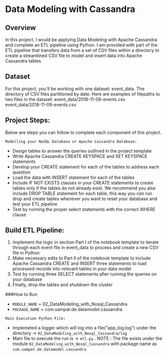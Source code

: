 # Data Modeling with Cassandra

## **Overview**
In this project, I would be applying Data Modeling with Apache Cassandra and complete an ETL pipeline using Python. I am provided with part of the ETL pipeline that transfers data from a set of CSV files within a directory to create a streamlined CSV file to model and insert data into Apache Cassandra tables.

## **Dataset**
For this project, you'll be working with one dataset: event_data. 
The directory of CSV files partitioned by date. 
Here are examples of filepaths to two files in the dataset: event_data/2018-11-08-events.csv event_data/2018-11-09-events.csv

## **Project Steps:**

Below are steps you can follow to complete each component of this project.

```Modelling your NoSQL Database or Apache Cassandra Database:```

* Design tables to answer the queries outlined in the project template
* Write Apache Cassandra CREATE KEYSPACE and SET KEYSPACE statements
* Develop your CREATE statement for each of the tables to address each question
* Load the data with INSERT statement for each of the tables
* Include IF NOT EXISTS clauses in your CREATE statements to create tables only if the tables do not already exist. We recommend you also include DROP TABLE statement for each table, this way you can run drop and create tables whenever you want to reset your database and test your ETL pipeline
* Test by running the proper select statements with the correct WHERE clause


## Build ETL Pipeline:

1. Implement the logic in section Part I of the notebook template to iterate through each event file in event_data to process and create a new CSV file in Python
2. Make necessary edits to Part II of the notebook template to include Apache Cassandra CREATE and INSERT three statements to load processed records into relevant tables in your data model
3. Test by running three SELECT statements after running the queries on your database
4. Finally, drop the tables and shutdown the cluster

###How to Run
* ```MODULE_NAME``` = 02_DataModeling_with_Nosql_Cassandra
* ```PACKAGE_NAME``` = com.sampat.de.datamodel.cassandra

```Main Execution Python File:```
* Implemeted a logger which will log into a file("app_log.log") under the directory -> ```02_DataModeling_with_Nosql_Cassandra/log```
* Main file to execute the run is -> ```etl.py``` . NOTE : The file exists under the module ```02_DataModeling_with_Nosql_Cassandra``` with package name as ```com.sampat.de.datamodel.cassandra```
